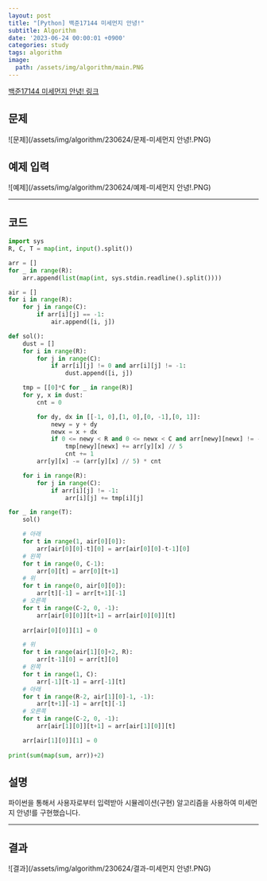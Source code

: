 ```yaml
---
layout: post
title: "[Python] 백준17144 미세먼지 안녕!"
subtitle: Algorithm
date: '2023-06-24 00:00:01 +0900'
categories: study
tags: algorithm
image:
  path: /assets/img/algorithm/main.PNG
---
```


[백준17144 미세먼지 안녕! 링크](https://www.acmicpc.net/problem/17144)

<!--more-->

## 문제
![문제](/assets/img/algorithm/230624/문제-미세먼지 안녕!.PNG)

## 예제 입력
![예제](/assets/img/algorithm/230624/예제-미세먼지 안녕!.PNG)

---

## 코드
```Python
import sys
R, C, T = map(int, input().split())

arr = []
for _ in range(R):
    arr.append(list(map(int, sys.stdin.readline().split())))

air = []
for i in range(R):
    for j in range(C):
        if arr[i][j] == -1:
            air.append([i, j])

def sol():
    dust = []
    for i in range(R):
        for j in range(C):
            if arr[i][j] != 0 and arr[i][j] != -1:
                dust.append([i, j])

    tmp = [[0]*C for _ in range(R)]
    for y, x in dust:
        cnt = 0

        for dy, dx in [[-1, 0],[1, 0],[0, -1],[0, 1]]:
            newy = y + dy
            newx = x + dx
            if 0 <= newy < R and 0 <= newx < C and arr[newy][newx] != -1:
                tmp[newy][newx] += arr[y][x] // 5
                cnt += 1
        arr[y][x] -= (arr[y][x] // 5) * cnt

    for i in range(R):
        for j in range(C):
            if arr[i][j] != -1:
                arr[i][j] += tmp[i][j]

for _ in range(T):
    sol()

    # 아래
    for t in range(1, air[0][0]):
        arr[air[0][0]-t][0] = arr[air[0][0]-t-1][0]
    # 왼쪽
    for t in range(0, C-1):
        arr[0][t] = arr[0][t+1]  
    # 위
    for t in range(0, air[0][0]):
        arr[t][-1] = arr[t+1][-1]
    # 오른쪽
    for t in range(C-2, 0, -1):
        arr[air[0][0]][t+1] = arr[air[0][0]][t]
    
    arr[air[0][0]][1] = 0

    # 위
    for t in range(air[1][0]+2, R):
        arr[t-1][0] = arr[t][0]
    # 왼쪽
    for t in range(1, C):
        arr[-1][t-1] = arr[-1][t]
    # 아래
    for t in range(R-2, air[1][0]-1, -1):
        arr[t+1][-1] = arr[t][-1]
    # 오른쪽
    for t in range(C-2, 0, -1):
        arr[air[1][0]][t+1] = arr[air[1][0]][t]

    arr[air[1][0]][1] = 0
    
print(sum(map(sum, arr))+2)
```
## 설명
파이썬을 통해서 사용자로부터 입력받아 시뮬레이션(구현) 알고리즘을 사용하여 미세먼지 안녕!를 구현했습니다. <br>

---

## 결과
![결과](/assets/img/algorithm/230624/결과-미세먼지 안녕!.PNG)